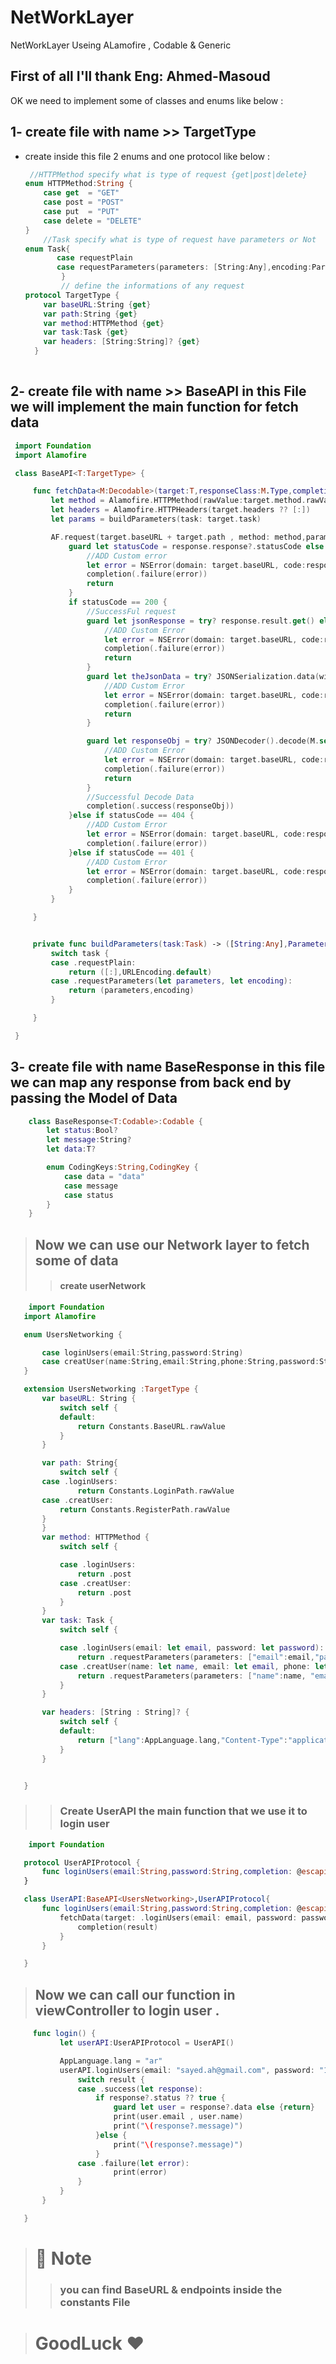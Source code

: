 # NetWorkLayer
NetWorkLayer Useing ALamofire , Codable &amp; Generic 


First of all I'll thank Eng: Ahmed-Masoud
--- 
OK 
we need to implement some of classes and enums like below : 

## 1- create file with name >> TargetType 
  - create inside this file 2 enums and one protocol like below :
      ```swift
       //HTTPMethod specify what is type of request {get|post|delete}
      enum HTTPMethod:String {
          case get  = "GET"
          case post = "POST"
          case put  = "PUT"
          case delete = "DELETE"
      }
          //Task specify what is type of request have parameters or Not
     enum Task{
             case requestPlain
             case requestParameters(parameters: [String:Any],encoding:ParameterEncoding)
              }
              // define the informations of any request
      protocol TargetType {
          var baseURL:String {get}
          var path:String {get}
          var method:HTTPMethod {get}
          var task:Task {get}
          var headers: [String:String]? {get}
        }
        
## 2- create file with name >> BaseAPI in this File we will implement the main function for fetch data 
   
   ```swift
    import Foundation
    import Alamofire

    class BaseAPI<T:TargetType> {

        func fetchData<M:Decodable>(target:T,responseClass:M.Type,completion: @escaping (Result<M?,NSError>) -> Void) {
            let method = Alamofire.HTTPMethod(rawValue:target.method.rawValue)
            let headers = Alamofire.HTTPHeaders(target.headers ?? [:])
            let params = buildParameters(task: target.task)

            AF.request(target.baseURL + target.path , method: method,parameters:params.0 , encoding: params.1,headers: headers).responseJSON { response in
                guard let statusCode = response.response?.statusCode else {
                    //ADD Custom error
                    let error = NSError(domain: target.baseURL, code:response.response?.statusCode ?? 0 , userInfo: [NSLocalizedDescriptionKey:ErrorMessages.genericError])
                    completion(.failure(error))
                    return
                }
                if statusCode == 200 {
                    //SuccessFul request
                    guard let jsonResponse = try? response.result.get() else {
                        //ADD Custom Error
                        let error = NSError(domain: target.baseURL, code:response.response?.statusCode ?? 0 , userInfo: [NSLocalizedDescriptionKey:ErrorMessages.genericError])
                        completion(.failure(error))
                        return
                    }
                    guard let theJsonData = try? JSONSerialization.data(withJSONObject: jsonResponse, options: []) else {
                        //ADD Custom Error
                        let error = NSError(domain: target.baseURL, code:response.response?.statusCode ?? 200 , userInfo: [NSLocalizedDescriptionKey:ErrorMessages.genericError])
                        completion(.failure(error))
                        return
                    }

                    guard let responseObj = try? JSONDecoder().decode(M.self, from: theJsonData) else {
                        //ADD Custom Error
                        let error = NSError(domain: target.baseURL, code:response.response?.statusCode ?? 200 , userInfo: [NSLocalizedDescriptionKey:ErrorMessages.decodingError])
                        completion(.failure(error))
                        return
                    }
                    //Successful Decode Data
                    completion(.success(responseObj))
                }else if statusCode == 404 {
                    //ADD Custom Error
                    let error = NSError(domain: target.baseURL, code:response.response?.statusCode ?? 200 , userInfo: [NSLocalizedDescriptionKey:ErrorMessages.notFoundError])
                    completion(.failure(error))
                }else if statusCode == 401 {
                    //ADD Custom Error
                    let error = NSError(domain: target.baseURL, code:response.response?.statusCode ?? 200 , userInfo: [NSLocalizedDescriptionKey:ErrorMessages.unAuthorizedError])
                    completion(.failure(error))
                }
            }

        }


        private func buildParameters(task:Task) -> ([String:Any],ParameterEncoding){
            switch task {
            case .requestPlain:
                return ([:],URLEncoding.default)
            case .requestParameters(let parameters, let encoding):
                return (parameters,encoding)
            }

        }

    }

```

## 3- create file with name BaseResponse in this file we can map any response from back end by passing the Model of Data 
```swift
    class BaseResponse<T:Codable>:Codable {
        let status:Bool?
        let message:String?
        let data:T?

        enum CodingKeys:String,CodingKey {
            case data = "data"
            case message
            case status 
        }
    }
```
 
 > ## Now we can use our Network layer to fetch some of data 
 >> #### create userNetwork 
 
 ```swift
     import Foundation
    import Alamofire

    enum UsersNetworking {

        case loginUsers(email:String,password:String)
        case creatUser(name:String,email:String,phone:String,password:String,image:String)
    }

    extension UsersNetworking :TargetType {
        var baseURL: String {
            switch self {
            default:
                return Constants.BaseURL.rawValue
            }
        }

        var path: String{
            switch self {
        case .loginUsers:
                return Constants.LoginPath.rawValue
        case .creatUser:
            return Constants.RegisterPath.rawValue
        }
        }
        var method: HTTPMethod {
            switch self {

            case .loginUsers:
                return .post
            case .creatUser:
                return .post
            }
        }
        var task: Task {
            switch self {

            case .loginUsers(email: let email, password: let password):
                return .requestParameters(parameters: ["email":email,"password":password], encoding: JSONEncoding.default)
            case .creatUser(name: let name, email: let email, phone: let phone, password: let password, image: let image):
                return .requestParameters(parameters: ["name":name, "email":email,"password":password,"phone":phone,"image":image], encoding: JSONEncoding.default)
            }
        }

        var headers: [String : String]? {
            switch self {
            default:
                return ["lang":AppLanguage.lang,"Content-Type":"application/json"]
            }
        }


    }
 ```
 >> ### Create UserAPI the main function that we use it to login user 
 
 ```swift
     import Foundation

    protocol UserAPIProtocol {
        func loginUsers(email:String,password:String,completion: @escaping (Result<BaseResponse<UserModel>?,NSError>) -> Void)
    }

    class UserAPI:BaseAPI<UsersNetworking>,UserAPIProtocol{
        func loginUsers(email:String,password:String,completion: @escaping (Result<BaseResponse<UserModel>?,NSError>) -> Void) {
            fetchData(target: .loginUsers(email: email, password: password), responseClass: BaseResponse<UserModel>.self) { result in
                completion(result)
            }
        }

    }
 ```
 > ## Now we can call our function in viewController to login user .
 ```swift
      func login() {
            let userAPI:UserAPIProtocol = UserAPI()

            AppLanguage.lang = "ar"
            userAPI.loginUsers(email: "sayed.ah@gmail.com", password: "123456") { result in
                switch result {
                case .success(let response):
                    if response?.status ?? true {
                        guard let user = response?.data else {return}
                        print(user.email , user.name)
                        print("\(response?.message)")
                    }else {
                        print("\(response?.message)")
                    }
                case .failure(let error):
                        print(error)
                }
            }
        }

    }
 ```
> # :key: Note 
>> ### you can find BaseURL & endpoints inside the constants File 

> # GoodLuck :heart:
